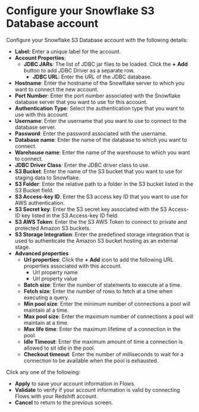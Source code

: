 # Configure your Snowflake S3 Database account

Configure your Snowflake S3 Database account with the following details:

* **Label:** Enter a unique label for the account.&#x20;
* **Account Properties**:
  * **JDBC JARs**: The list of JDBC jar files to be loaded. Click the **+** **Add** button to add JDBC Driver as a separate row.
    * **JDBC URL**: Enter the URL of the JDBC database.&#x20;
* **Hostname**: Enter the hostname of the Snowflake server to which you want to connect the new account.
* **Port Number**: Enter the port number associated with the Snowflake database server that you want to use for this account.
* **Authentication Type**: Select the authentication type that you want to use with this account.
* **Username**: Enter the username that you want to use to connect to the database server.
* **Password**: Enter the password associated with the username.
* **Database name**: Enter the name of the database to which you want to connect.
* **Warehouse name**: Enter the name of the warehouse to which you want to connect.
* **JDBC Driver Class**: Enter the JDBC driver class to use.
* **S3 Bucket**: Enter the name of the S3 bucket that you want to use for staging data to Snowflake.
* **S3 Folder**: Enter the relative path to a folder in the S3 bucket listed in the S3 Bucket field.
* **S3 Access-key ID**: Enter the S3 access key ID that you want to use for AWS authentication.
* **S3 Secret key**: Enter the S3 secret key associated with the S3 Access-ID key listed in the S3 Access-key ID field.
* **S3 AWS Token**: Enter the the S3 AWS Token to connect to private and protected Amazon S3 buckets.
* **S3 Storage Integration**: Enter the predefined storage integration that is used to authenticate the Amazon S3 bucket hosting as an external stage.
* **Advanced properties**
  * **Url properties**: Click the **+** **Add** icon to add the following URL properties associated with this account.
    * Url property name
    * Url property value
  * **Batch size**: Enter the number of statements to execute at a time.
  * **Fetch size**: Enter the number of rows to fetch at a time when executing a query.
  * **Min pool size**: Enter the minimum number of connections a pool will maintain at a time.
  * **Max pool size**: Enter the maximum number of connections a pool will maintain at a time.
  * **Max life time**: Enter the maximum lifetime of a connection in the pool.
  * **Idle Timeout**: Enter the maximum amount of time a connection is allowed to sit idle in the pool.
  * **Checkout timeout**: Enter the number of milliseconds to wait for a connection to be available when the pool is exhausted.

Click any one of the following:

* **Apply** to save your account information in Flows.
* **Validate** to verify if your account information is valid by connecting Flows with your Redshift account.
* **Cancel** to return to the previous screen.
